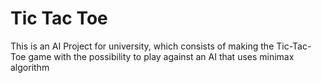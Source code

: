 # Tic Tac Toe
 This is an AI Project for university, which consists of making the Tic-Tac-Toe game with the possibility to play against an AI that uses minimax algorithm 
